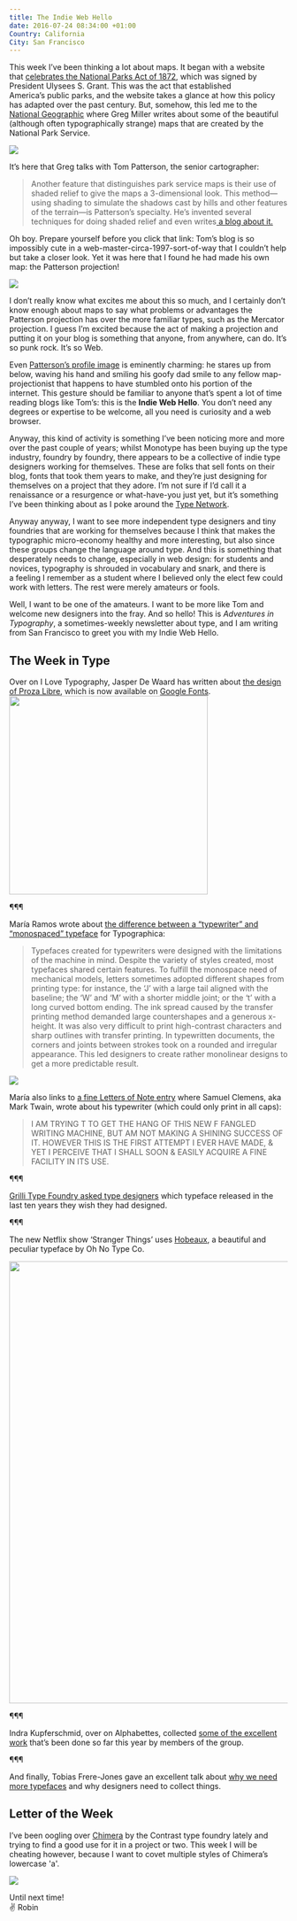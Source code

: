 ```yaml
---
title: The Indie Web Hello
date: 2016-07-24 08:34:00 +01:00
Country: California
City: San Francisco
---
```


<p>This week I’ve been thinking a lot about maps. It began with a website that&nbsp;<a href="http://www.100yearsofnps.com/">celebrates the National Parks Act of 1872</a>, which was&nbsp;signed by President&nbsp;Ulysees S. Grant.&nbsp;This was the act that established America’s&nbsp;public parks, and the website takes a glance at how&nbsp;this policy has adapted over the past century. But, somehow, this led me to the <a href="http://phenomena.nationalgeographic.com/2016/06/20/heres-why-national-parks-maps-are-some-of-the-best/">National Geographic</a>&nbsp;where Greg Miller writes about some of the beautiful (although often&nbsp;typographically strange)&nbsp;maps that are created by the National Park Service.</p>

<img class="tl-email-image" data-id="926949" src="http://gallery.tinyletterapp.com/ed299f0ca02cd22d04c76c6e447e68a7851ec03d/images/c739cdb7-71f5-4840-a5c9-df33de51b323.jpg">

<p>It’s here that Greg&nbsp;talks with&nbsp;Tom Patterson, the senior cartographer:</p>

<blockquote><p>Another feature that distinguishes park service maps is their use of shaded relief to give the maps a 3-dimensional look. This method—using shading to simulate the shadows cast by hills and other features of the terrain—is Patterson’s specialty. He’s invented several techniques for doing shaded relief and even writes<a href="http://www.shadedrelief.com/"> a blog about it.</a></p></blockquote>

<p>Oh boy. Prepare yourself before you click that link:&nbsp;Tom’s blog is so impossibly cute in a web-master-circa-1997-sort-of-way that I couldn’t help but take a closer look.&nbsp;Yet it was here that I found he had made his own map: the Patterson projection!</p>

<img class="tl-email-image" data-id="926917" src="http://gallery.tinyletterapp.com/ed299f0ca02cd22d04c76c6e447e68a7851ec03d/images/a7191f25-57b3-4019-923d-9a9a7323df9d.jpeg">

<p>I don’t really know what excites me about this so much, and I certainly don’t know enough about maps to say what problems or advantages the Patterson projection has over the more familiar types, such as the Mercator projection. I guess I’m excited because the act of&nbsp;making&nbsp;a projection and putting it on your blog&nbsp;is something that anyone, from anywhere,&nbsp;can do. It’s so&nbsp;punk rock. It’s so Web.</p>

<p>Even <a href="http://www.shadedrelief.com/home_extras/">Patterson’s profile image</a> is eminently&nbsp;charming: he stares up from below, waving his hand and smiling his goofy dad smile&nbsp;to any fellow map-projectionist&nbsp;that happens&nbsp;to have stumbled onto his portion of the internet.&nbsp;This gesture should be familiar to anyone that’s spent a lot of time reading blogs like Tom’s: this is&nbsp;the <strong>Indie Web Hello</strong>. You don’t need any degrees or expertise to be welcome, all you need is curiosity and a web browser.</p>

<p>Anyway, this kind of activity is something I’ve been noticing more and more over the past couple of years; whilst Monotype has been buying up the type industry, foundry by foundry, there appears to be a collective of indie type designers working for themselves. These are folks that sell fonts on their blog, fonts that took them years to make, and they’re just designing for themselves on a project that they adore. I’m not sure if I’d call it a renaissance or a resurgence or what-have-you just yet, but it’s something I’ve been thinking about as I poke around the <a href="http://www.typenetwork.com/">Type Network</a>.</p>

<p>Anyway anyway, I want to see more independent&nbsp;type designers and tiny foundries that are working for themselves because I think that makes the typographic&nbsp;micro-economy healthy and more interesting, but also since these groups&nbsp;change&nbsp;the language around type. And this is something that desperately needs to change, especially in web design:&nbsp;for students and novices,&nbsp;typography is shrouded in vocabulary and snark, and&nbsp;there is a&nbsp;feeling I remember as a student where I believed only&nbsp;the elect few could work with letters. The rest were merely amateurs or fools.&nbsp;</p>

<p>Well, I want to be one of the amateurs. I want to be more like Tom and welcome new designers into the fray. And so hello! This is <em>Adventures in Typography</em>, a sometimes-weekly newsletter about type, and I am writing from San Francisco&nbsp;to greet you with my&nbsp;Indie Web Hello.</p>

<h2>The Week in Type</h2>

<p>Over on I Love Typography, Jasper De Waard has written about <a href="http://ilovetypography.com/2016/07/14/making-fonts-proza-libre/">the design of Proza Libre</a>, which is now available on <a href="https://fonts.google.com/specimen/Proza+Libre">Google Fonts</a>.<br>
<img class="tl-email-image" data-id="926897" height="359" src="http://gallery.tinyletterapp.com/ed299f0ca02cd22d04c76c6e447e68a7851ec03d/images/eb479348-2635-4f83-bef3-fd4ca38ddab9.png">

¶¶¶

<p>María Ramos wrote about <a href="http://typographica.org/on-typography/typewriter-typeface-the-legacy-of-the-writing-machine-in-type-design/">the difference between a “typewriter” and “monospaced” typeface</a> for Typographica:</p>

<blockquote>
<p>Typefaces created for typewriters were designed with the limitations of the machine in mind. Despite the variety of styles created, most typefaces shared certain features. To fulfill the monospace need of mechanical models, letters sometimes adopted different shapes from printing type: for instance, the ‘J’ with a large tail aligned with the baseline; the ‘W’ and ‘M’ with a shorter middle joint; or the ‘t’ with a long curved bottom ending. The ink spread caused by the transfer printing method demanded large countershapes and a generous x-height. It was also very difficult to print high-contrast characters and sharp outlines with transfer printing. In typewritten documents, the corners and joints between strokes took on a rounded and irregular appearance. This led designers to create rather monolinear designs to get a more predictable result.</p>
</blockquote>

<img class="tl-email-image" data-id="926905" src="http://gallery.tinyletterapp.com/ed299f0ca02cd22d04c76c6e447e68a7851ec03d/images/9de763de-865a-4713-b24c-8239ab5299e7.png">

<p>María also links to <a href="http://www.lettersofnote.com/2015/10/new-fangled-writing-machine.html">a fine Letters of Note entry</a> where Samuel Clemens, aka Mark Twain, wrote about his typewriter (which could only print in all caps):</p>

<blockquote>
<p>I AM TRYING T TO GET THE HANG OF THIS NEW F FANGLED WRITING MACHINE, BUT AM NOT MAKING A SHINING SUCCESS OF IT. HOWEVER THIS IS THE FIRST ATTEMPT I EVER HAVE MADE, &amp; YET I PERCEIVE THAT I SHALL SOON &amp; EASILY ACQUIRE A FINE FACILITY IN ITS USE.</p>
</blockquote>

<p>¶¶¶</p>

<p><a href="https://twitter.com/grillitype/status/752549624536297472">Grilli Type Foundry asked type designers</a> which typeface released in the last ten years they wish they had designed.</p>

<p>¶¶¶</p>

<p>The new Netflix show ‘Stranger Things’ uses <a href="http://www.ohnotype.co/product/hobeaux">Hobeaux</a>, a beautiful and peculiar typeface by Oh No Type Co.</p>

<img class="tl-email-image" data-id="926913" height="799" src="http://gallery.tinyletterapp.com/ed299f0ca02cd22d04c76c6e447e68a7851ec03d/images/47f4dcfa-f1bd-40a7-93a0-26bc87a644bd.jpg">

<p>¶¶¶</p>

<p>Indra Kupferschmid, over on&nbsp;Alphabettes, collected <a href="http://www.alphabettes.org/alphabettes-news-february-june/">some of the excellent work</a> that’s been done so far this year by members of the group.</p>

<p>¶¶¶</p>

<p>And finally, Tobias Frere-Jones gave an excellent talk about <a href="http://99u.com/videos/53989/tobias-frere-jones-break-things-deliberately">why we need more typefaces</a> and why designers need to collect things.</p>

<h2>Letter of the Week</h2>
<p>I’ve been oogling over <a href="http://www.contrastfoundry.com/portfolio/chimera">Chimera</a> by the Contrast type foundry lately and trying to find a good use for it in a project or two. This week I will be cheating however, because I want to covet multiple styles of Chimera’s lowercase 'a'.</p>

<p>
    <img class="tl-email-image" data-id="926953" src="http://gallery.tinyletterapp.com/ed299f0ca02cd22d04c76c6e447e68a7851ec03d/images/b6e1ab06-acf2-483d-b862-fa5e8b784718.png">
</p>

<p>Until next time!<br>
✌️ Robin</p>